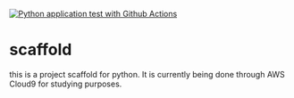 [![Python application test with Github Actions](https://github.com/pedromussi0/scaffold/actions/workflows/main.yml/badge.svg)](https://github.com/pedromussi0/scaffold/actions/workflows/main.yml)

# scaffold
this is a project scaffold for python. It is currently being done through AWS Cloud9 for studying purposes.
